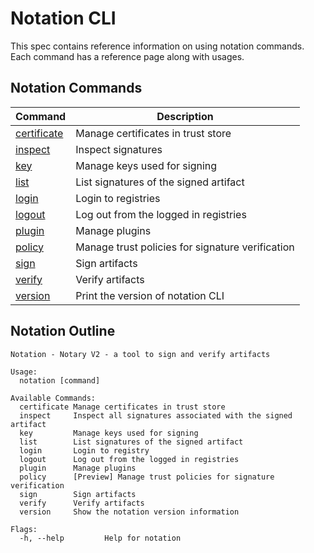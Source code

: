 # Notation CLI

This spec contains reference information on using notation commands. Each command has a reference page along with usages.

## Notation Commands

| Command                                     | Description                                      |
| ------------------------------------------- | ------------------------------------------------ |
| [certificate](./commandline/certificate.md) | Manage certificates in trust store               |
| [inspect](./commandline/inspect.md)         | Inspect signatures                               |
| [key](./commandline/key.md)                 | Manage keys used for signing                     |
| [list](./commandline/list.md)               | List signatures of the signed artifact           |
| [login](./commandline/login.md)             | Login to registries                              |
| [logout](./commandline/logout.md)           | Log out from the logged in registries            |
| [plugin](./commandline/plugin.md)           | Manage plugins                                   |
| [policy](./commandline/policy.md)           | Manage trust policies for signature verification |
| [sign](./commandline/sign.md)               | Sign artifacts                                   |
| [verify](./commandline/verify.md)           | Verify artifacts                                 |
| [version](./commandline/version.md)         | Print the version of notation CLI                |

## Notation Outline

```text
Notation - Notary V2 - a tool to sign and verify artifacts

Usage:
  notation [command]

Available Commands:
  certificate Manage certificates in trust store
  inspect     Inspect all signatures associated with the signed artifact
  key         Manage keys used for signing
  list        List signatures of the signed artifact
  login       Login to registry
  logout      Log out from the logged in registries
  plugin      Manage plugins
  policy      [Preview] Manage trust policies for signature verification
  sign        Sign artifacts
  verify      Verify artifacts
  version     Show the notation version information

Flags:
  -h, --help         Help for notation
```
